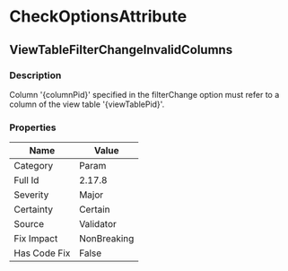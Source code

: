 ﻿---  
uid: Validator_2_17_8  
---

# CheckOptionsAttribute

## ViewTableFilterChangeInvalidColumns

### Description

Column '{columnPid}' specified in the filterChange option must refer to a column of the view table '{viewTablePid}'.

### Properties

| Name         | Value       |
| ------------ | ----------- |
| Category     | Param       |
| Full Id      | 2.17.8      |
| Severity     | Major       |
| Certainty    | Certain     |
| Source       | Validator   |
| Fix Impact   | NonBreaking |
| Has Code Fix | False       |
